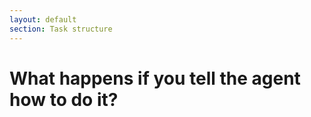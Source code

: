 ```yaml
---
layout: default
section: Task structure
---
```


# What happens if you tell the agent how to do it?
